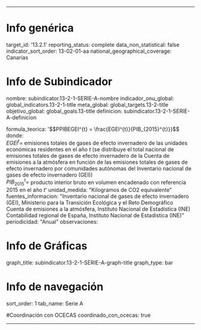 ---

# Info genérica
target_id: '13.2.1'
reporting_status: complete
data_non_statistical: false
indicator_sort_order: 13-02-01-aa
national_geographical_coverage: Canarias

# Info de Subindicador
nombre: subindicator.13-2-1-SERIE-A-nombre
indicador_onu_global: global_indicators.13-2-1-title
meta_global: global_targets.13-2-title
objetivo_global: global_goals.13-title
definicion: subindicator.13-2-1-SERIE-A-definicion

formula_teorica: '$$PPIBEGEI^{t} = \frac{EGEI^{t}}{PIB_{2015}^{t}}}$$ <br>
donde: <br>
$EGEI^{t} =$ emisiones totales de gases de efecto invernadero de las unidades económicas residentes en el año $t$ (se distribuye el total nacional de emisiones totales de gases de efecto invernadero de la Cuenta de emisiones a la atmósfera en función de las emisiones totales de gases de efecto invernadero por comunidades autónomas del Inventario nacional de gases de efecto invernadero (GEI))<br>
$PIB_{2015}^{t} =$ producto interior bruto en volumen encadenado con referencia 2015 en el año $t$'
unidad_medida: "Kilogramos de CO2 equivalente"
fuentes_informacion: "Inventario nacional de gases de efecto invernadero (GEI), Ministerio para la Transición Ecológica y el Reto Demográfico<br>
Cuenta de emisiones a la atmósfera, Instituto Nacional de Estadística (INE)<br>
Contabilidad regional de España, Instituto Nacional de Estadística (INE)"
periodicidad: "Anual"
observaciones: 

# Info de Gráficas
graph_title: subindicator.13-2-1-SERIE-A-graph-title
graph_type: bar

# Info de navegación
sort_order: 1
tab_name: Serie A

#Coordinación con OCECAS
coordinado_con_ocecas: true

---